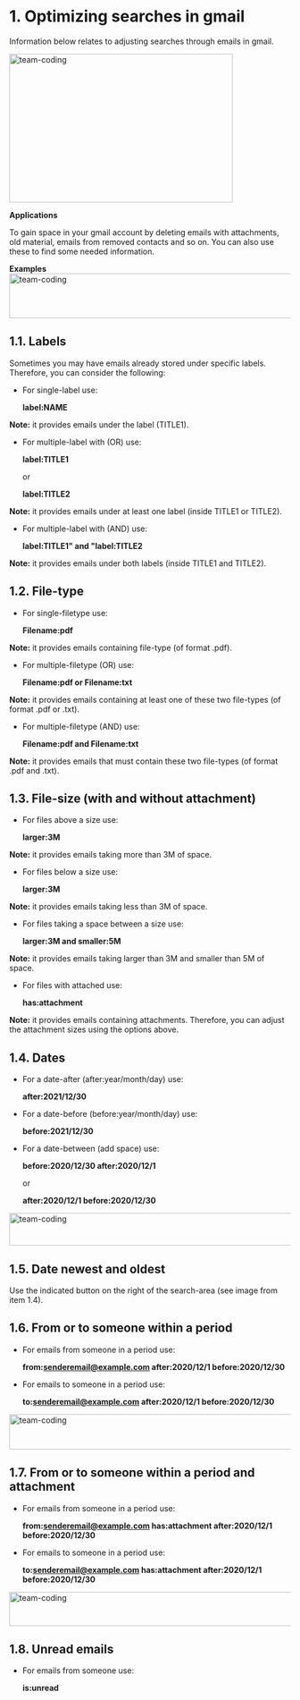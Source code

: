 <h1 align="left">1. Optimizing searches in gmail</h1>

Information below relates to adjusting searches through emails in gmail. 

<img align="center" src="https://upload.wikimedia.org/wikipedia/commons/thumb/8/86/Search-box_gmail_example.jpg/800px-Search-box_gmail_example.jpg" alt="team-coding" height="266" width="400" /></a>

<b>Applications</b>

To gain space in your gmail account by deleting emails with attachments, old material, emails from removed contacts and so on. You can also use these to
find some needed information.

<b>Examples</b>
<img align="center" src="https://upload.wikimedia.org/wikipedia/commons/thumb/0/0f/Search_emails_of_size_in_range_with_attachments_PDF_or_7Z.jpg/798px-Search_emails_of_size_in_range_with_attachments_PDF_or_7Z.jpg" alt="team-coding" height="80" width="798" /></a>

<h2 align="left">1.1. Labels</h2>

Sometimes you may have emails already stored under specific labels. Therefore, you can consider the following:

* For single-label use:

  <b>label:NAME</b>

<b>Note:</b> it provides emails under the label (TITLE1).

* For multiple-label with (OR) use:

  <b>label:TITLE1</b>

  or

  <b>label:TITLE2</b>

<b>Note:</b> it provides emails under at least one label (inside TITLE1 or TITLE2).

* For multiple-label with (AND) use:

  <b>label:TITLE1" and "label:TITLE2</b>

<b>Note:</b> it provides emails under both labels  (inside TITLE1 and TITLE2).

<h2 align="left">1.2. File-type</h2>

* For single-filetype use:

  <b>Filename:pdf</b>

<b>Note:</b> it provides emails containing file-type (of format .pdf).

* For multiple-filetype (OR) use:

  <b>Filename:pdf or Filename:txt</b>

<b>Note:</b> it provides emails containing at least one of these two file-types (of format .pdf or .txt).

* For multiple-filetype (AND) use:

  <b>Filename:pdf and Filename:txt</b>

<b>Note:</b> it provides emails that must contain these two file-types (of format .pdf and .txt).

<h2 align="left">1.3. File-size (with and without attachment)</h2>

* For files above a size use:

  <b>larger:3M</b>

<b>Note:</b> it provides emails taking more than 3M of space.

* For files below a size use:

  <b>larger:3M</b>

<b>Note:</b> it provides emails taking less than 3M of space.

* For files taking a space between a size use:

  <b>larger:3M and smaller:5M</b>

<b>Note:</b> it provides emails taking larger than 3M and smaller than 5M of space.

* For files with attached use:

  <b>has:attachment</b>

<b>Note:</b> it provides emails containing attachments. Therefore, you can adjust the attachment sizes using the options above.

<h2 align="left">1.4. Dates</h2>

* For a date-after (after:year/month/day) use:

  <b>after:2021/12/30</b>

* For a date-before (before:year/month/day) use:

  <b>before:2021/12/30</b>

* For a date-between (add space) use:

  <b> before:2020/12/30 after:2020/12/1</b>
  
  or
  
  <b>after:2020/12/1 before:2020/12/30</b>

<img align="center" src="https://upload.wikimedia.org/wikipedia/commons/thumb/d/dc/Search_emails_between_a_period_in_gmail.jpg/800px-Search_emails_between_a_period_in_gmail.jpg" alt="team-coding" height="58" width="800" /></a>

<h2 align="left">1.5. Date newest and oldest</h2>

Use the indicated button on the right of the search-area (see image from item 1.4).

<h2 align="left">1.6. From or to someone within a period</h2>

* For emails from someone in a period use:

  <b>from:senderemail@example.com after:2020/12/1 before:2020/12/30</b>

* For emails to someone in a period use:

  <b>to:senderemail@example.com after:2020/12/1 before:2020/12/30</b>

<img align="center" src="https://upload.wikimedia.org/wikipedia/commons/thumb/5/5a/Search_emails_to_someone_within_period_-_example.jpg/800px-Search_emails_to_someone_within_period_-_example.jpg" alt="team-coding" height="63" width="800" /></a>

<h2 align="left">1.7. From or to someone within a period and attachment</h2>

* For emails from someone in a period use:

  <b>from:senderemail@example.com has:attachment after:2020/12/1 before:2020/12/30</b>

* For emails to someone in a period use:

  <b>to:senderemail@example.com has:attachment after:2020/12/1 before:2020/12/30</b>

<img align="center" src="https://upload.wikimedia.org/wikipedia/commons/thumb/a/aa/Search_emails_to_someone_with_attachment_within_period_-_example.jpg/798px-Search_emails_to_someone_with_attachment_within_period_-_example.jpg" alt="team-coding" height="61" width="798" /></a>

<h2 align="left">1.8. Unread emails</h2>

* For emails from someone use:

  <b>is:unread</b>
